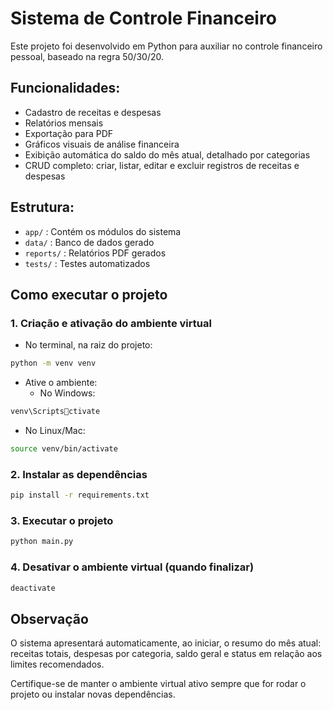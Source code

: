 # Sistema de Controle Financeiro

Este projeto foi desenvolvido em Python para auxiliar no controle financeiro pessoal, baseado na regra 50/30/20.

## Funcionalidades:
- Cadastro de receitas e despesas
- Relatórios mensais
- Exportação para PDF
- Gráficos visuais de análise financeira
- Exibição automática do saldo do mês atual, detalhado por categorias
- CRUD completo: criar, listar, editar e excluir registros de receitas e despesas

## Estrutura:
- `app/` : Contém os módulos do sistema
- `data/` : Banco de dados gerado
- `reports/` : Relatórios PDF gerados
- `tests/` : Testes automatizados

## Como executar o projeto

### 1. Criação e ativação do ambiente virtual
- No terminal, na raiz do projeto:
```bash
python -m venv venv
```

- Ative o ambiente:
  - No Windows:
```bash
venv\Scriptsctivate
```
  - No Linux/Mac:
```bash
source venv/bin/activate
```

### 2. Instalar as dependências
```bash
pip install -r requirements.txt
```

### 3. Executar o projeto
```bash
python main.py
```

### 4. Desativar o ambiente virtual (quando finalizar)
```bash
deactivate
```

## Observação
O sistema apresentará automaticamente, ao iniciar, o resumo do mês atual: receitas totais, despesas por categoria, saldo geral e status em relação aos limites recomendados.

Certifique-se de manter o ambiente virtual ativo sempre que for rodar o projeto ou instalar novas dependências.

